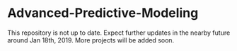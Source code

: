 # Advanced-Predictive-Modeling

This repository is not up to date. Expect further updates in the nearby future around Jan 18th, 2019. More projects will be added soon.
